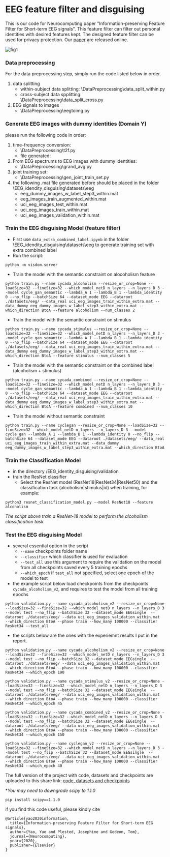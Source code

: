 
# EEG feature filter and disguising 

This is our code for Neurocomputing paper "Information-preserving Feature Filter for Short-term EEG signals". This feature filter can filter out personal identities with desired features kept. The designed feature filter can be used for privacy protection. Our [paper](https://reader.elsevier.com/reader/sd/pii/S0925231220303349?token=F4252E1F17EBF95BE064FDFE4DE2AB4909F026FCA7574549CB521D515B679F2E30ED9B359796D413E5C160EC127AE710) are released online. 

![fig1](https://github.com/ShiyaLiu/EEG-feature-filter-and-disgusing/blob/master/imgs/filter_structure.PNG)  

### Data preprocessing
For the data preprocessing step, simply run the code listed below in order.
 1. data splitting
    - within-subject data splitting: \DataPreprocessing\data_split_within.py
    - cross-subject data spplitting: \DataPreprocessing\data_split_cross.py
 2. EEG signals to images
    - \DataPreprocessing\eegtoimg.py
### Generate EEG images with dummy identities (Domain Y)
please run the following code in order: 
 1. time-frequency conversion: 
    - \DataPreprocessing\t2f.py
    - file generated:
 2. From EEG spectrums to EEG images with dummy identities:
    - \DataPreprocessing\grand_avg.py
 3. joint training set:
    - \DataPreprocessing\gen_joint_train_set.py
 4. the following .mat file generated before should be placed in the folder \EEG_idendity_disguising\datasets\eeg
    - eeg_dummy_images_w_label_step3_within.mat
    - eeg_images_train_augmented_within.mat
    - uci_eeg_images_test_within.mat
    - uci_eeg_images_train_within.mat
    - uci_eeg_images_validation_within.mat

<!-- **I manually did this because I run the data processing code on my own device but run my code for the model on a virtual machine.* -->

### Train the EEG disguising Model (feature filter)
- First use `data_extra_combined_label.ipynb` in the folder \EEG_idendity_disguising\datasets\eeg to generate training set with extra combined label
- Run the script:
```
python -m visdom.server
```
- Train the model with the semantic constraint on alocoholism feature
```
python train.py --name cycada_alcoholism --resize_or_crop=None --loadSize=32 --fineSize=32 --which_model_netD n_layers --n_layers_D 3 --model cycle_gan_semantic --lambda_A 1 --lambda_B 1 --lambda_identity 0 --no_flip --batchSize 64 --dataset_mode EEG --dataroot ./datasets/eeg/ --data_real uci_eeg_images_train_within_extra.mat --data_dummy eeg_dummy_images_w_label_step3_within_extra.mat --which_direction BtoA --feature alcoholism --num_classes 2
```
- Train the model with the semantic constraint on stimulus
```
python train.py --name cycada_stimulus --resize_or_crop=None --loadSize=32 --fineSize=32 --which_model_netD n_layers --n_layers_D 3 --model cycle_gan_semantic --lambda_A 1 --lambda_B 1 --lambda_identity 0 --no_flip --batchSize 64 --dataset_mode EEG --dataroot ./datasets/eeg/ --data_real uci_eeg_images_train_within_extra.mat --data_dummy eeg_dummy_images_w_label_step3_within_extra.mat --which_direction BtoA --feature stimulus --num_classes 5
```
- Train the model with the semantic constraint on the combined label (alcoholism + stimulus)

```
python train.py --name cycada_combined --resize_or_crop=None --loadSize=32 --fineSize=32 --which_model_netD n_layers --n_layers_D 3 --model cycle_gan_semantic --lambda_A 1 --lambda_B 1 --lambda_identity 0 --no_flip --batchSize 64 --dataset_mode EEG --dataroot ./datasets/eeg/ --data_real uci_eeg_images_train_within_extra.mat --data_dummy eeg_dummy_images_w_label_step3_within_extra.mat --which_direction BtoA --feature combined --num_classes 10
```    
- Train the model without semantic constraint
```
python train.py --name cyclegan --resize_or_crop=None --loadSize=32 --fineSize=32 --which_model_netD n_layers --n_layers_D 3 --model cycle_gan --lambda_A 1 --lambda_B 1 --lambda_identity 0 --no_flip --batchSize 64 --dataset_mode EEG --dataroot ./datasets/eeg/ --data_real uci_eeg_images_train_within_extra.mat --data_dummy eeg_dummy_images_w_label_step3_within_extra.mat --which_direction BtoA
```
### Train the Classification Model
- in the directory /EEG_identity_disguising/validation
- train the ResNet classifier
    - Select the ResNet model (ResNet18|ResNet34|ResNet50) and the classification task (alcoholism|stimulus|id) when training, for example:
```
python3 resnet_classification_model.py --model ResNet18 --feature alcoholism
```
*The script above train a ResNet-18 model to perform the alcoholism classification task.*
### Test the EEG disguising Model
- several essential option in the script
    - `--name` checkpoints folder name
    - `--classifier` which classifier is used for evaluation
    - `--test_all` use this argument to require the validation on the model from all checkpoints saved every 5 training epochs
    - `--which_epoch` if `test_all` not specified, select one epoch of the model to test  
- the example script below load checkpoints from the checkpoints `cycada_alcoholism_v2`, and requires to test the model from all training epochs   
```
python validation.py --name cycada_alcoholism_v2 --resize_or_crop=None --loadSize=32 --fineSize=32 --which_model_netD n_layers --n_layers_D 3 --model test --no_flip --batchSize 32 --dataset_mode EEGsingle  --dataroot ./datasets/eeg/ --data uci_eeg_images_validation_within.mat  --which_direction BtoA --phase train --how_many 100000 --classifier ResNet34 --test_all
```
- the scripts below are the ones with the experiemnt results I put in the report.
```
python validation.py --name cycada_alcoholism_v2 --resize_or_crop=None --loadSize=32 --fineSize=32 --which_model_netD n_layers --n_layers_D 3 --model test --no_flip --batchSize 32 --dataset_mode EEGsingle  --dataroot ./datasets/eeg/ --data uci_eeg_images_validation_within.mat  --which_direction BtoA --phase train --how_many 100000 --classifier ResNet34 --which_epoch 190
```
```
python validation.py --name cycada_stimulus_v2 --resize_or_crop=None --loadSize=32 --fineSize=32 --which_model_netD n_layers --n_layers_D 3 --model test --no_flip --batchSize 32 --dataset_mode EEGsingle  --dataroot ./datasets/eeg/ --data uci_eeg_images_validation_within.mat  --which_direction BtoA --phase train --how_many 100000 --classifier ResNet34 --which_epoch 45
```
```
python validation.py --name cycada_combined_v2 --resize_or_crop=None --loadSize=32 --fineSize=32 --which_model_netD n_layers --n_layers_D 3 --model test --no_flip --batchSize 32 --dataset_mode EEGsingle  --dataroot ./datasets/eeg/ --data uci_eeg_images_validation_within.mat  --which_direction BtoA --phase train --how_many 100000 --classifier ResNet34 --which_epoch 150
```
```
python validation.py --name cyclegan_v2 --resize_or_crop=None --loadSize=32 --fineSize=32 --which_model_netD n_layers --n_layers_D 3 --model test --no_flip --batchSize 32 --dataset_mode EEGsingle  --dataroot ./datasets/eeg/ --data uci_eeg_images_validation_within.mat  --which_direction BtoA --phase train --how_many 100000 --classifier ResNet34 --which_epoch 40
```
The full version of the project with code, datasets and checkpoints are uploaded to this share link: [code, datasets and checkpoints](https://anu365-my.sharepoint.com/:f:/g/personal/u6783346_anu_edu_au/EgceXDJhJvhBuzYdsF0ELogBhISm7VaMaH-rBRqMHj_DPQ?e=tjOhO2)

**You may need to downgrade scipy to 1.1.0*
```
pip install scipy==1.1.0
```
if you find this code useful, please kindly cite 

```
@article{yao2020information,
  title={Information-preserving Feature Filter for Short-term EEG signals},
  author={Yao, Yue and Plested, Josephine and Gedeon, Tom},
  journal={Neurocomputing},
  year={2020},
  publisher={Elsevier}
}
```

